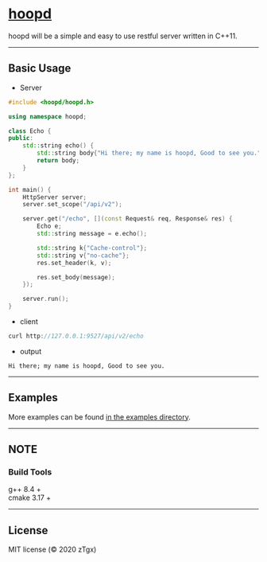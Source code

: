 # [hoopd](https://github.com/zTgx/hoopd)
hoopd will be a simple and easy to use restful server written in C++11.   

---
## Basic Usage
* Server
```c++
#include <hoopd/hoopd.h>

using namespace hoopd;

class Echo {
public:
    std::string echo() {
        std::string body{"Hi there; my name is hoopd, Good to see you."};
        return body;
    }
};

int main() {
    HttpServer server;
    server.set_scope("/api/v2");

    server.get("/echo", [](const Request& req, Response& res) {
        Echo e;
        std::string message = e.echo();

        std::string k{"Cache-control"};
        std::string v{"no-cache"};
        res.set_header(k, v);

        res.set_body(message);
    });

    server.run();
}
```
* client
```c
curl http://127.0.0.1:9527/api/v2/echo
```
* output 
```
Hi there; my name is hoopd, Good to see you.
```
---  
Examples
---------------
More examples can be found [in the examples directory](examples/).  

----
NOTE
----

### Build Tools
g++ 8.4  +   
cmake 3.17 +

----

License
-------

MIT license (© 2020 zTgx)